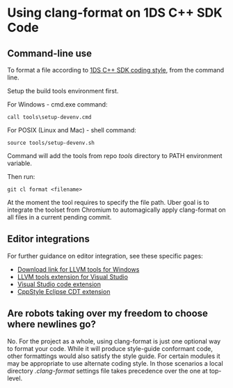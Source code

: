 # Using clang-format on 1DS C++ SDK Code

## Command-line use

To format a file according to [1DS C++ SDK coding style](Coding%20style.md), from the command line.

Setup the build tools environment first.

For Windows - cmd.exe command:

```call tools\setup-devenv.cmd```

For POSIX (Linux and Mac) - shell command:

```source tools/setup-devenv.sh```

Command will add the tools from repo *tools* directory to PATH environment variable.

Then run:

```git cl format <filename>```

At the moment the tool requires to specify the file path. Uber goal is to integrate the toolset
from Chromium to automagically apply clang-format on all files in a current pending commit.

## Editor integrations

For further guidance on editor integration, see these specific pages:
* [Download link for LLVM tools for Windows](https://releases.llvm.org/9.0.0/LLVM-9.0.0-win64.exe)
* [LLVM tools extension for Visual Studio](https://marketplace.visualstudio.com/items?itemName=LLVMExtensions.llvm-toolchain)
* [Visual Studio code extension](https://marketplace.visualstudio.com/items?itemName=xaver.clang-format)
* [CppStyle Eclipse CDT extension](https://marketplace.eclipse.org/content/cppstyle)

## Are robots taking over my freedom to choose where newlines go?

No. For the project as a whole, using clang-format is just one optional way to format your code.
While it will produce style-guide conformant code, other formattings would also satisfy the style
guide. For certain modules it may be appropriate to use alternate coding style. In those scenarios
a local directory *.clang-format* settings file takes precedence over the one at top-level.
